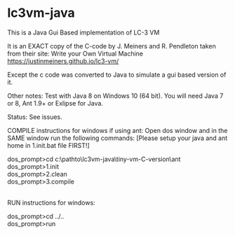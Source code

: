 # lc3vm-java
This is a Java Gui Based implementation of LC-3 VM

It is an EXACT copy of the C-code by J. Meiners and R. Pendleton taken from their site: Write your Own Virtual Machine 
https://justinmeiners.github.io/lc3-vm/

Except the c code was converted to Java to simulate a gui based version of it.

Other notes:
Test with Java 8 on Windows 10 (64 bit). You will need Java 7 or 8, Ant 1.9+ or Exlipse for Java.

Status: See issues.

COMPILE instructions for windows if using ant: Open dos window and in the SAME window run the following commands:
[Please setup your java and ant home in 1.init.bat file FIRST!]

dos_prompt>cd c:\pathto\lc3vm-java\tiny-vm-C-version\ant </br>
dos_prompt>1.init </br>
dos_prompt>2.clean </br>
dos_prompt>3.compile </br></br>

RUN instructions for windows: </br>

dos_prompt>cd ../.. <br/>
dos_prompt>run

